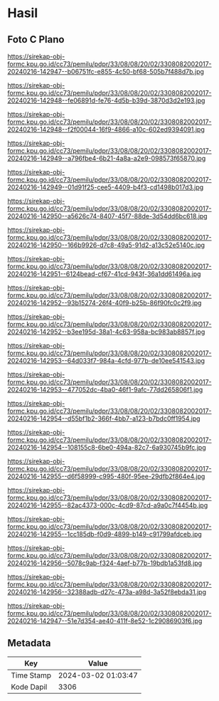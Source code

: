 # Hasil

## Foto C Plano

https://sirekap-obj-formc.kpu.go.id/cc73/pemilu/pdpr/33/08/08/20/02/3308082002017-20240216-142947--b06751fc-e855-4c50-bf68-505b7f488d7b.jpg

https://sirekap-obj-formc.kpu.go.id/cc73/pemilu/pdpr/33/08/08/20/02/3308082002017-20240216-142948--fe06891d-fe76-4d5b-b39d-3870d3d2e193.jpg

https://sirekap-obj-formc.kpu.go.id/cc73/pemilu/pdpr/33/08/08/20/02/3308082002017-20240216-142948--f2f00044-16f9-4866-a10c-602ed9394091.jpg

https://sirekap-obj-formc.kpu.go.id/cc73/pemilu/pdpr/33/08/08/20/02/3308082002017-20240216-142949--a796fbe4-6b21-4a8a-a2e9-098573f65870.jpg

https://sirekap-obj-formc.kpu.go.id/cc73/pemilu/pdpr/33/08/08/20/02/3308082002017-20240216-142949--01d91f25-cee5-4409-b4f3-cd1498b017d3.jpg

https://sirekap-obj-formc.kpu.go.id/cc73/pemilu/pdpr/33/08/08/20/02/3308082002017-20240216-142950--a5626c74-8407-45f7-88de-3d54dd6bc618.jpg

https://sirekap-obj-formc.kpu.go.id/cc73/pemilu/pdpr/33/08/08/20/02/3308082002017-20240216-142950--166b9926-d7c8-49a5-91d2-a13c52e5140c.jpg

https://sirekap-obj-formc.kpu.go.id/cc73/pemilu/pdpr/33/08/08/20/02/3308082002017-20240216-142951--6124bead-cf67-41cd-943f-36a1dd61496a.jpg

https://sirekap-obj-formc.kpu.go.id/cc73/pemilu/pdpr/33/08/08/20/02/3308082002017-20240216-142952--93b15274-26f4-40f9-b25b-86f90fc0c2f9.jpg

https://sirekap-obj-formc.kpu.go.id/cc73/pemilu/pdpr/33/08/08/20/02/3308082002017-20240216-142952--b3ee195d-38a1-4c63-958a-bc983ab8857f.jpg

https://sirekap-obj-formc.kpu.go.id/cc73/pemilu/pdpr/33/08/08/20/02/3308082002017-20240216-142953--64d033f7-984a-4cfd-977b-de10ee541543.jpg

https://sirekap-obj-formc.kpu.go.id/cc73/pemilu/pdpr/33/08/08/20/02/3308082002017-20240216-142953--477052dc-4ba0-46f1-9afc-77dd265806f1.jpg

https://sirekap-obj-formc.kpu.go.id/cc73/pemilu/pdpr/33/08/08/20/02/3308082002017-20240216-142954--d55bf1b2-366f-4bb7-a123-b7bdc0ff1954.jpg

https://sirekap-obj-formc.kpu.go.id/cc73/pemilu/pdpr/33/08/08/20/02/3308082002017-20240216-142954--108155c8-6be0-494a-82c7-6a930745b9fc.jpg

https://sirekap-obj-formc.kpu.go.id/cc73/pemilu/pdpr/33/08/08/20/02/3308082002017-20240216-142955--d6f58999-c995-480f-95ee-29dfb2f864e4.jpg

https://sirekap-obj-formc.kpu.go.id/cc73/pemilu/pdpr/33/08/08/20/02/3308082002017-20240216-142955--82ac4373-000c-4cd9-87cd-a9a0c7f4454b.jpg

https://sirekap-obj-formc.kpu.go.id/cc73/pemilu/pdpr/33/08/08/20/02/3308082002017-20240216-142955--1cc185db-f0d9-4899-b149-c91799afdceb.jpg

https://sirekap-obj-formc.kpu.go.id/cc73/pemilu/pdpr/33/08/08/20/02/3308082002017-20240216-142956--5078c9ab-f324-4aef-b77b-19bdb1a53fd8.jpg

https://sirekap-obj-formc.kpu.go.id/cc73/pemilu/pdpr/33/08/08/20/02/3308082002017-20240216-142956--32388adb-d27c-473a-a98d-3a52f8ebda31.jpg

https://sirekap-obj-formc.kpu.go.id/cc73/pemilu/pdpr/33/08/08/20/02/3308082002017-20240216-142947--51e7d354-ae40-411f-8e52-1c29086903f6.jpg


## Metadata

| Key        | Value               |
| ---------- | ------------------- |
| Time Stamp | 2024-03-02 01:03:47 |
| Kode Dapil | 3306                |



